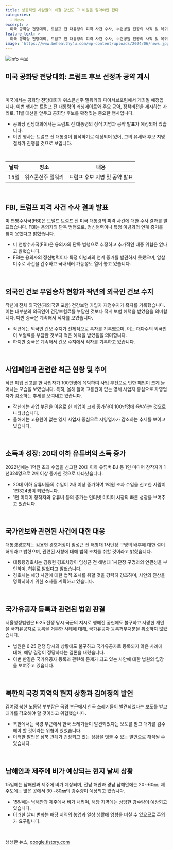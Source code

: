 ```yaml
---
title: 성공적인 사람들의 비결 당신도 그 비밀을 알아야만 한다
categories:
  - News
excerpt: >
  미국 공화당 전당대회, 트럼프 전 대통령의 피격 사건 수사, 수련병원 전공의 사직 및 복귀 상황, 외국인 건보 수지, 폐업자 증가, 유튜버 소득 상승, 국내 정치 혼선, 국가유공자 등록 거부 소송, 북한의 국경 쓰레기 발견, 남해안과 제주도에 비 예상 등이 주요 소식이다. 클릭해서 자세한 내용을 확인해보세요.
feature_text: >
  미국 공화당 전당대회, 트럼프 전 대통령의 피격 사건 수사, 수련병원 전공의 사직 및 복귀 상황, 외국인 건보 수지, 폐업자 증가, 유튜버 소득 상승, 국내 정치 혼선, 국가유공자 등록 거부 소송, 북한의 국경 쓰레기 발견, 남해안과 제주도에 비 예상 등이 주요 소식이다. 클릭해서 자세한 내용을 확인해보세요.
image: 'https://www.behealthy4u.com/wp-content/uploads/2024/06/news.jpg'
---
```


<p><img src="https://www.behealthy4u.com/wp-content/uploads/2024/06/news.jpg" alt="info 속보" /></p>

<h2 data-ke-size="size26">미국 공화당 전당대회: 트럼프 후보 선정과 공약 제시</h2>

<p data-ke-size="size16">&nbsp;</p>

<p>미국에서는 공화당 전당대회가 위스콘신주 밀워키의 파이서브포럼에서 개최될 예정입니다. 이번 행사는 트럼프 전 대통령의 러닝메이트와 주요 공약, 정책비전을 제시하는 자리로, 11월 대선을 앞두고 공화당 후보를 확정짓는 중요한 행사입니다.</p></p>

<ul>
<li>공화당 전당대회에서는 트럼프 전 대통령의 정식 지명과 공약 발표가 예정되어 있습니다.</li>
<li>이번 행사는 트럼프 전 대통령이 참석하기로 예정되어 있어, 그의 유세와 후보 지명 절차가 진행될 것으로 보입니다.</li>
</ul>

<p data-ke-size="size16">&nbsp;</p>

<table>
<thead>
<tr>
<th style="text-align: center;">날짜</th>
<th style="text-align: center;">장소</th>
<th style="text-align: center;">내용</th>
</tr>
</thead>
<tbody>
<tr>
<td style="text-align: center;">15일</td>
<td style="text-align: center;">위스콘신주 밀워키</td>
<td style="text-align: center;">트럼프 후보 지명 및 공약 발표</td>
</tr>
</tbody>
</table>

<p data-ke-size="size16">&nbsp;</p>

<h2 data-ke-size="size24">FBI, 트럼프 피격 사건 수사 결과 발표</h2>

<p data-ke-size="size16">미 연방수사국(FBI)은 도널드 트럼프 전 미국 대통령의 피격 사건에 대한 수사 결과를 발표했습니다. FBI는 용의자의 단독 범행으로, 정신병력이나 특정 이념과의 연계 증거를 찾지 못했다고 밝혔습니다.</p>

<ul>
<li>미 연방수사국(FBI)은 용의자의 단독 범행으로 추정하고 추가적인 대중 위협은 없다고 밝혔습니다.</li>
<li>FBI는 용의자의 정신병력이나 특정 이념과의 연계 증거를 발견하지 못했으며, 암살미수로 사건을 간주하고 국내테러 가능성도 열어 놓고 있습니다.</li>
</ul>

<p data-ke-size="size16">&nbsp;</p>

<h2 data-ke-size="size24">외국인 건보 무임승차 현황과 작년의 외국인 건보 수지</h2>

<p data-ke-size="size16">작년에 전체 외국인(재외국민 포함) 건강보험 가입자 재정수지가 흑자를 기록했습니다. 이는 대부분의 외국인이 건강보험료를 부담한 것보다 적게 보험 혜택을 받았음을 의미합니다. 다만 중국은 계속해서 적자를 보였습니다.</p>

<ul>
<li>작년에는 외국인 건보 수지가 전체적으로 흑자를 기록했으며, 이는 대다수의 외국인이 보험료를 부담한 것보다 적은 혜택을 받았음을 의미합니다.</li>
<li>하지만 중국은 계속해서 건보 수지에서 적자를 기록하고 있습니다.</li>
</ul>

<p data-ke-size="size16">&nbsp;</p>

<h2 data-ke-size="size24">사업폐업과 관련한 최근 현황 및 추이</h2>

<p data-ke-size="size16">작년 폐업 신고를 한 사업자가 100만명에 육박하여 사업 부진으로 인한 폐업이 크게 늘어나는 모습을 보였습니다. 특히, 올해 들어 고용원이 없는 영세 사업자 중심으로 자영업자가 감소하는 추세를 보여내고 있습니다.</p>

<ul>
<li>작년에는 사업 부진을 이유로 한 폐업이 크게 증가하여 100만명에 육박하는 것으로 나타났습니다.</li>
<li>올해에는 고용원이 없는 영세 사업자 중심으로 자영업자가 감소하는 추세를 보이고 있습니다.</li>
</ul>

<p data-ke-size="size16">&nbsp;</p>

<h2 data-ke-size="size24">소득과 성장: 20대 이하 유튜버의 소득 증가</h2>

<p data-ke-size="size16">2022년에는 1억원 초과 수입을 신고한 20대 이하 유튜버·BJ 등 1인 미디어 창작자가 1천324명으로 2배 이상 증가한 것으로 나타났습니다.</p>

<ul>
<li>20대 이하 유튜버들의 수입이 2배 이상 증가하여 1억원 초과 수입을 신고한 사람이 1천324명이 되었습니다.</li>
<li>1인 미디어 창작자와 유튜버 등의 증가는 인터넷 미디어 시장의 빠른 성장을 보여주고 있습니다.</li>
</ul>

<p data-ke-size="size16">&nbsp;</p>

<h2 data-ke-size="size24">국가안보와 관련된 사건에 대한 대응</h2>

<p data-ke-size="size16">대통령경호처는 김용현 경호처장이 임성근 전 해병대 1사단장 구명의 배후에 대한 설이 허위라고 밝혔으며, 관련된 사항에 대해 법적 조치를 취할 것이라고 밝혔습니다.</p>

<ul>
<li>대통령경호처는 김용현 경호처장이 임성근 전 해병대 1사단장 구명과의 연관성을 부인하며, 허위로 밝혔다고 밝혔습니다.</li>
<li>경호처는 해당 사안에 대한 법적 조치를 취할 것을 강력히 강조하며, 사안의 진상을 명확히하기 위한 조사를 계획하고 있습니다.</li>
</ul>

<p data-ke-size="size16">&nbsp;</p>

<h2 data-ke-size="size24">국가유공자 등록과 관련된 법원 판결</h2>

<p data-ke-size="size16">서울행정법원은 6·25 전쟁 당시 국군의 지시로 행해진 공헌에도 불구하고 사망한 개인을 국가유공자로 등록을 거부한 사례에 대해, 국가유공자 등록거부처분을 취소하지 않았습니다.</p>

<ul>
<li>법원은 6·25 전쟁 당시의 상황에도 불구하고 국가유공자로 등록되지 않은 사례에 대해, 해당 결정이 정당하다는 결론을 내렸습니다.</li>
<li>이번 판결은 국가유공자 등록과 관련해 문제가 되고 있는 사안에 대한 법원의 입장을 보여주고 있습니다.</li>
</ul>

<p data-ke-size="size16">&nbsp;</p>

<h2 data-ke-size="size24">북한의 국경 지역의 현지 상황과 김여정의 발언</h2>

<p data-ke-size="size16">김여정 북한 노동당 부부장은 국경 부근에서 한국 쓰레기들이 발견되었다는 보도를 받고 대가를 각오해야 할 것이라고 위협했습니다.</p>

<ul>
<li>북한에서는 국경 부근에서 한국 쓰레기들이 발견되었다는 보도를 받고 대가를 감수해야 할 것이라는 위협이 있었습니다.</li>
<li>이러한 발언은 남북 관계가 긴장되고 있는 상황을 엿볼 수 있는 발언으로 해석될 수 있습니다.</li>
</ul>

<p data-ke-size="size16">&nbsp;</p>

<h2 data-ke-size="size24">남해안과 제주에 비가 예상되는 현지 날씨 상황</h2>

<p data-ke-size="size16">15일에는 남해안과 제주에 비가 예상되며, 전남 해안과 경남 남해안에는 20∼60㎜, 제주도에는 많은 곳에서 30∼80㎜의 강수량이 예상되고 있습니다.</p>

<ul>
<li>15일에는 남해안과 제주에서 비가 내리며, 해당 지역에는 상당한 강수량이 예상되고 있습니다.</li>
<li>이러한 날씨 변화는 해당 지역의 농업과 일상 생활에 영향을 미칠 수 있으므로 주의가 요구됩니다.</li>
</ul>

<p data-ke-size="size16">&nbsp;</p>
생생한 뉴스, <a href="https://qoogle.tistory.com" rel="dofollow">qoogle.tistory.com</a>



